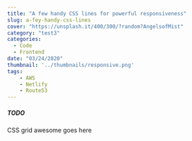 ```yaml
---
title: "A few handy CSS lines for powerful responsiveness"
slug: a-fey-handy-css-lines
cover: "https://unsplash.it/400/300/?random?AngelsofMist"
category: "test3"
categories:
  - Code
  - Frontend
date: "03/24/2020"
thumbnail: '../thumbnails/responsive.png'
tags:
    - AWS
    - Netlify
    - Route53
---
```


##### TODO

CSS grid awesome goes here 